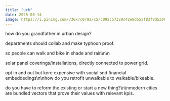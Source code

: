 ```yaml
---
title: "urb"
date: 2025-08-14
image: https://i.pinimg.com/736x/c0/92/c5/c092c57320c42e8d55af83f9d5306314.jpg
---
```


how do you grandfather in urban design?

departments should collab and make typhoon proof.

so people can walk and bike in shade and rain\n\n

solar panel coverings/installations, directly connected to power grid.

opt in and out but kore expensive with social snd financial embeddedings\n\nhow do you retrofit unwalkable to walkable/bikeable.

do you have to reform the existing or start a new thing?\n\nmodern cities are bundled vectors that prove their values with relevant kpis.
